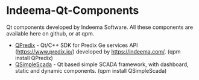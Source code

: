 # Indeema-Qt-Components
Qt components developed by Indeema Software. All these components are available here on github, or at qpm.

- [QPredix](https://github.com/IndeemaSoftware/QPredix) - Qt/C++ SDK for Predix Ge services API (https://www.predix.io/) developed by https://indeema.com/. (qpm install QPredix)
- [QSimpleScada](https://github.com/IndeemaSoftware/QSimpleScada) - Qt based simple SCADA framework, with dashboard, static and dynamic components. (qpm install QSimpleScada)

